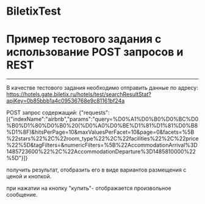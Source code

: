 # BiletixTest
# Пример тестового задания с использование POST запросов и REST


----------------------------------------------------------------------------------
В качестве тестового задания необходимо отправить данные по адресу:
https://hotels.gate.biletix.ru/hotels/test/searchResultStat?apiKey=0b85bbb1a4c09536768e9c81161bf24a

POST запрос содержащий:
{"requests":[{"indexName":"airbnb","params":"query=%D0%A1%D0%B0%D0%BC%D0%B0%D1%80%D0%B0%20(%D0%A0%D0%BE%D1%81%D1%81%D0%B8%D1%8F)&hitsPerPage=10&maxValuesPerFacet=10&page=0&facets=%5B%22stars%22%2C%22room_type%22%2C%22facilities%22%2C%22price%22%5D&tagFilters=&numericFilters=%5B%22AccommodationArrival%3D1485723600%22%2C%22AccommodationDeparture%3D1485810000%22%5D"}]}

получить результат, отобразить его в виде вариантов размещения с ценой и кнопкой.

при нажатии на кнопку "купить"- отображается произвольное сообщение.
